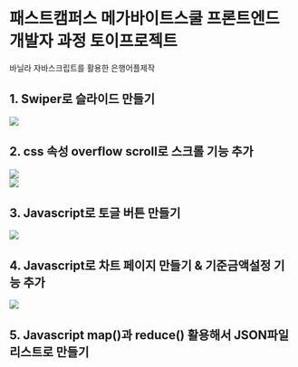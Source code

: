 # 패스트캠퍼스 메가바이트스쿨 프론트엔드 개발자 과정 토이프로젝트
  바닐라 자바스크립트를 활용한 은행어플제작
## 1. Swiper로 슬라이드 만들기<br />
  ![](./img/04/toypro-01.gif)<br />
## 2. css 속성 overflow scroll로 스크롤 기능 추가<br />
  ![](./img/04/toypro-02.gif)<br />
  ![](./img/04/toypro-04.gif)<br />
## 3. Javascript로 토글 버튼 만들기<br />
  ![](./img/04/toypro-03.gif)<br />
## 4. Javascript로 차트 페이지 만들기 & 기준금액설정 기능 추가<br />
  ![](./img/04/toypro-05.gif)
## 5. Javascript map()과 reduce() 활용해서 JSON파일 리스트로 만들기

